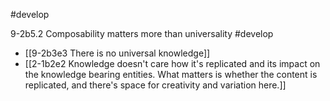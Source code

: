 #develop 

9-2b5.2 Composability matters more than universality #develop 

- [[9-2b3e3 There is no universal knowledge]]
- [[2-1b2e2 Knowledge doesn't care how it's replicated and its impact on the knowledge bearing entities. What matters is whether the content is replicated, and there's space for creativity and variation here.]]
